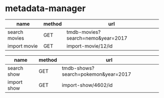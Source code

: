 # metadata-manager
name | method | url
--- | --- | --- | 
search movies | GET | tmdb-movies?search=nemo&year=2017
import movie | GET | import-movie/12/id


name | method | url
--- | --- | --- | 
search show | GET | tmdb-shows?search=pokemon&year=2017
import show | GET | import-show/4602/id



